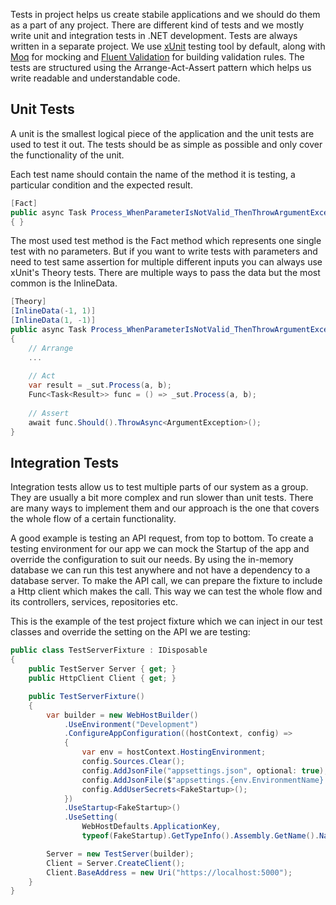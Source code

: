Tests in project helps us create stabile applications and we should do them as a part of any project. There are different kind of tests and we mostly write unit and integration tests in .NET development. Tests are always written in a separate project. 
We use [xUnit](https://xunit.net/) testing tool by default, along with [Moq](https://github.com/moq/moq4) for mocking and [Fluent Validation](https://fluentvalidation.net/) for building validation rules. The tests are structured using the Arrange-Act-Assert pattern which helps us write readable and understandable code.

## Unit Tests

A unit is the smallest logical piece of the application and the unit tests are used to test it out. The tests should be as simple as possible and only cover the functionality of the unit. 

Each test name should contain the name of the method it is testing, a particular condition and the expected result.

```c#
[Fact]
public async Task Process_WhenParameterIsNotValid_ThenThrowArgumentException()
{ }
```

The most used test method is the Fact method which represents one single test with no parameters. But if you want to write tests with parameters and need to test same assertion for multiple different inputs you can always use xUnit's Theory tests. There are multiple ways to pass the data but the most common is the InlineData. 

```c#
[Theory]
[InlineData(-1, 1)]
[InlineData(1, -1)]
public async Task Process_WhenParameterIsNotValid_ThenThrowArgumentException(int a, int b)
{
    // Arrange
    ... 
        
    // Act    
    var result = _sut.Process(a, b);
    Func<Task<Result>> func = () => _sut.Process(a, b);
    
    // Assert
	await func.Should().ThrowAsync<ArgumentException>();
}
```



## Integration Tests

Integration tests allow us to test multiple parts of our system as a group. They are usually a bit more complex and run slower than unit tests. There are many ways to implement them and our approach is the one that covers the whole flow of a certain functionality. 

A good example is testing an API request, from top to bottom. To create a testing environment for our app we can mock the Startup of the app and override the configuration to suit our needs. By using the in-memory database we can run this test anywhere and not have a dependency to a database server. To make the API call, we can prepare the fixture to include a Http client which makes the call. This way we can test the whole flow and its controllers, services, repositories etc.  

This is the example of the test project fixture which we can inject in our test classes and override the setting on the API we are testing: 

```c#
public class TestServerFixture : IDisposable
{
    public TestServer Server { get; }
    public HttpClient Client { get; }

    public TestServerFixture()
    {
        var builder = new WebHostBuilder()
            .UseEnvironment("Development")
            .ConfigureAppConfiguration((hostContext, config) =>
			{
                var env = hostContext.HostingEnvironment;
                config.Sources.Clear();
                config.AddJsonFile("appsettings.json", optional: true);
                config.AddJsonFile($"appsettings.{env.EnvironmentName}.json", optional: true);
                config.AddUserSecrets<FakeStartup>();
            })
            .UseStartup<FakeStartup>()
            .UseSetting(
            	WebHostDefaults.ApplicationKey, 
            	typeof(FakeStartup).GetTypeInfo().Assembly.GetName().Name);

        Server = new TestServer(builder);
        Client = Server.CreateClient();
        Client.BaseAddress = new Uri("https://localhost:5000");
    }
}
```

